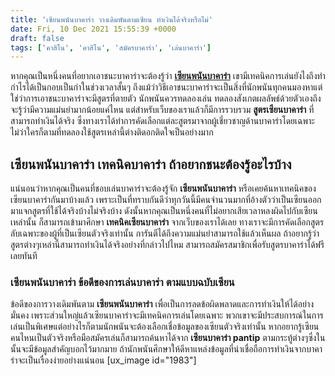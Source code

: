 ```yaml
---
title: 'เซียนพนันบาคาร่า วางเดิมพันตามเซียน ทำเงินได้จริงหรือไม่'
date: Fri, 10 Dec 2021 15:55:39 +0000
draft: false
tags: ['คาสิโน', 'คาสิโน', 'สมัครบาคาร่า', 'เล่นบาคาร่า']
---
```


หากคุณเป็นหนึ่งคนที่อยากเอาชนะบาคาร่าจะต้องรู้ว่า [**เซียนพนันบาคาร่า**](/archives/) เขามีเทคนิคการเล่นยังไงถึงทำกำไรได้เป็นกอบเป็นกำในช่วงเวลาสั้นๆ ถึงแม้ว่าวิธีเอาชนะบาคาร่าจะเป็นสิ่งที่นักพนันทุกคนมองหาแต่ใช่ว่าการเอาชนะบาคาร่าจะมีสูตรที่ตายตัว นักพนันควรทดลองเล่น ทดลองสังเกตผลลัพธ์ด้วยตัวเองถึงจะรู้ว่ามีความแม่นยำมากน้อยแค่ไหน แต่สำหรับเว็บของเราแล้วก็มีการรวบรวม **สูตรเซียนบาคาร่า** ที่สามารถทำเงินได้จริง ซึ่งทางเราได้ทำการคัดเลือกแต่ละสูตรมาจากผู้เชี่ยวชาญด้านบาคาร่าโดยเฉพาะ ไม่ว่าใครก็ตามที่ทดลองใช้สูตรเหล่านี้ต่างติดอกติดใจเป็นอย่างมาก

**เซียนพนันบาคาร่า เทคนิคบาคาร่า ถ้าอยากชนะต้องรู้อะไรบ้าง**
------------------------------------------------------------

แน่นอนว่าหากคุณเป็นคนที่ชอบเล่นบาคาร่าจะต้องรู้จัก **เซียนพนันบาคาร่า** หรือเคยค้นหาเทคนิคของเซียนบาคาร่ากันมาบ้างแล้ว เพราะเป็นที่ทราบกันดีว่าทุกวันนี้มีคนจำนวนมากที่อ้างตัวว่าเป็นเซียนออกมาแจกสูตรที่ใช้ได้จริงบ้างไม่จริงบ้าง ดังนั้นหากคุณเป็นหนึ่งคนที่ไม่อยากเสียเวลาหลงผิดไปกับเซียนเหล่านั้น ก็สามารถเข้ามาศึกษา **เทคนิคเซียนบาคาร่า** จากเว็บของเราได้เลย ทางเราจะมีการคัดเลือกสูตรลับเฉพาะของผู้ที่เป็นเซียนตัวจริงเท่านั้น การันตีได้ถึงความแม่นยำสามารถใช้แล้วเห็นผล ถ้าอยากรู้ว่าสูตรต่างๆเหล่านี้สามารถทำเงินได้จริงอย่างที่กล่าวไปไหม สามารถสมัครสมาชิกเพื่อรับสูตรบาคาร่าได้ฟรีเลยทันที

### **เซียนพนันบาคาร่า ข้อดีของการเล่นบาคาร่า ตามแบบฉบับเซียน**

ข้อดีของการวางเดิมพันตาม **เซียนพนันบาคาร่า** เพื่อเป็นการลดข้อผิดพลาดและการทำเงินให้ได้อย่างมั่นคง เพราะส่วนใหญ่แล้วเซียนบาคาร่าจะมีเทคนิคการเล่นโดยเฉพาะ พวกเขาจะมีประสบการณ์ในการเล่นเป็นพิเศษแต่อย่างไรก็ตามนักพนันจะต้องเลือกเชื่อข้อมูลของเซียนตัวจริงเท่านั้น หากอยากรู้เซียนคนไหนเป็นตัวจริงหรือมือสมัครเล่นก็สามารถค้นหาได้จาก **เซียนบาคาร่า pantip** ตามกระทู้ต่างๆซึ่งในนั้นจะมีข้อมูลสำคัญบอกไว้มากมาย ถ้านักพนันศึกษาให้ดีหาแหล่งข้อมูลที่น่าเชื่อถือการทำเงินจากบาคาร่าจะเป็นเรื่องง่ายอย่างแน่นอน \[ux\_image id="1983"\]